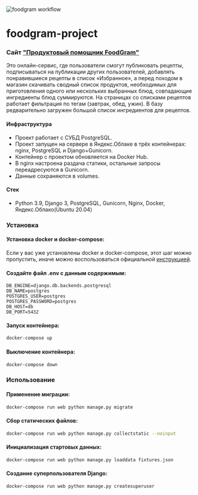 ![foodgram workflow](https://github.com/TimofeiLytkin/foodgram-project/workflows/foodgram%20workflow/badge.svg)
# foodgram-project
### Сайт ["Продуктовый помощник FoodGram"](http://178.154.235.251/recipes/)

Это онлайн-сервис, где пользователи смогут публиковать рецепты, подписываться на публикации других пользователей, добавлять 
понравившиеся рецепты в список «Избранное», а перед походом в магазин скачивать сводный список продуктов, необходимых для 
приготовления одного или нескольких выбранных блюд, совпадающие ингредиенты блюд суммируются. На страницах со списками рецептов
работает фильтрация по тегам (завтрак, обед, ужин). В базу редварительно загружен большой список ингредиентов для рецептов.

#### Инфраструктура

 - Проект работает с СУБД PostgreSQL.
 - Проект запущен на сервере в Яндекс.Облаке в трёх контейнерах: nginx, PostgreSQL и Django+Gunicorn.
 - Контейнер с проектом обновляется на Docker Hub.
 - В nginx настроена раздача статики, остальные запросы переадресуются в Gunicorn.
 - Данные сохраняются в volumes.

#### Стек

 - Python 3.9, Django 3, PostgreSQL, Gunicorn, Nginx, Docker, Яндекс.Облако(Ubuntu 20.04)

### Установка

#### Установка docker и docker-compose:

Если у вас уже установлены docker и docker-compose, этот шаг можно пропустить, иначе можно воспользоваться официальной [инструкцией](https://docs.docker.com/engine/install/).

#### Создайте файл .env с данным содержимым:
```
DB_ENGINE=django.db.backends.postgresql
DB_NAME=postgres
POSTGRES_USER=postgres
POSTGRES_PASSWORD=postgres
DB_HOST=db
DB_PORT=5432
```
#### Запуск контейнера:
```bash
docker-compose up
```
#### Выключение контейнера:
```bash
docker-compose down
```

### Использование

#### Применение миграции:
```bash
docker-compose run web python manage.py migrate
```
#### Сбор статических файлов:
```bash
docker-compose run web python manage.py collectstatic --noinput
```
#### Инициализация стартовых данных:
```bash
docker-compose run web python manage.py loaddata fixtures.json
```
#### Создание суперпользователя Django:
```bash
docker-compose run web python manage.py createsuperuser
```